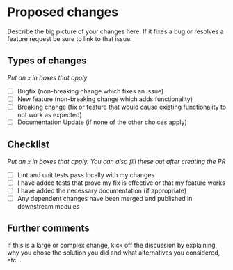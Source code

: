 # Proposed changes

Describe the big picture of your changes here. If it fixes a bug or resolves a feature request be sure to link to that issue.

## Types of changes

_Put an `x` in boxes that apply_

- [ ] Bugfix (non-breaking change which fixes an issue)
- [ ] New feature (non-breaking change which adds functionality)
- [ ] Breaking change (fix or feature that would cause existing functionality to not work as expected)
- [ ] Documentation Update (if none of the other choices apply)

## Checklist

_Put an `x` in boxes that apply. You can also fill these out after creating the PR_

- [ ] Lint and unit tests pass locally with my changes
- [ ] I have added tests that prove my fix is effective or that my feature works
- [ ] I have added the necessary documentation (if appropriate)
- [ ] Any dependent changes have been merged and published in downstream modules

## Further comments

If this is a large or complex change, kick off the discussion by explaining why you chose the solution you did and what alternatives you considered, etc...
